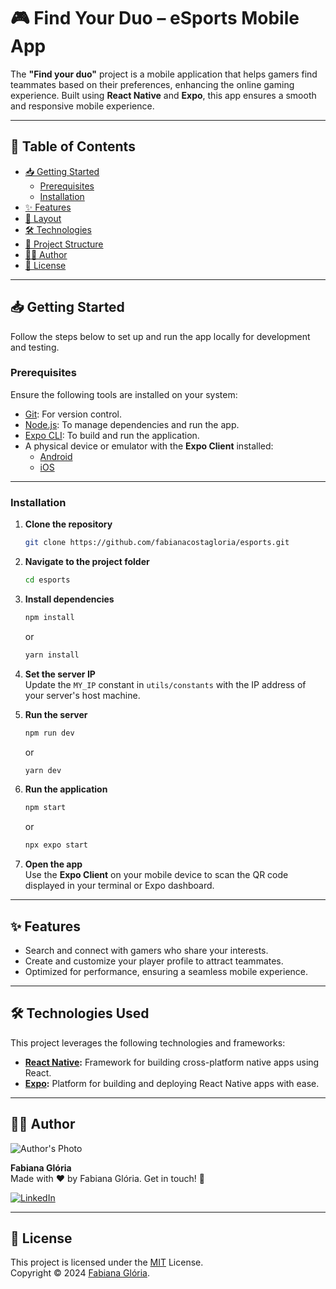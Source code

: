# 🎮 **Find Your Duo** – eSports Mobile App

The **"Find your duo"** project is a mobile application that helps gamers find teammates based on their preferences, enhancing the online gaming experience. Built using **React Native** and **Expo**, this app ensures a smooth and responsive mobile experience.

---

## 📑 **Table of Contents**

- [📥 Getting Started](#-getting-started)
  - [Prerequisites](#prerequisites)
  - [Installation](#installation)
- [✨ Features](#-features)
- [🎨 Layout](#-layout)
- [🛠 Technologies](#-technologies-used)
- [📁 Project Structure](#-project-structure)
- [👩‍💻 Author](#-author)
- [📜 License](#-license)

---

## 📥 **Getting Started**

Follow the steps below to set up and run the app locally for development and testing.

### Prerequisites

Ensure the following tools are installed on your system:

- [Git](https://git-scm.com): For version control.
- [Node.js](https://nodejs.org/en/): To manage dependencies and run the app.
- [Expo CLI](https://expo.dev/): To build and run the application.
- A physical device or emulator with the **Expo Client** installed:
  - [Android](https://play.google.com/store/apps/details?id=host.exp.exponent)
  - [iOS](https://apps.apple.com/br/app/expo-go/id982107779)

---

### **Installation**

1. **Clone the repository**  
   ```bash
   git clone https://github.com/fabianacostagloria/esports.git
   ```

2. **Navigate to the project folder**  
   ```bash
   cd esports
   ```

3. **Install dependencies**  
   ```bash
   npm install
   ```
   or  
   ```bash
   yarn install
   ```

4. **Set the server IP**  
   Update the `MY_IP` constant in `utils/constants` with the IP address of your server's host machine.

5. **Run the server**  
   ```bash
   npm run dev
   ```
   or  
   ```bash
   yarn dev
   ```

6. **Run the application**  
   ```bash
   npm start
   ```
   or  
   ```bash
   npx expo start
   ```

7. **Open the app**  
   Use the **Expo Client** on your mobile device to scan the QR code displayed in your terminal or Expo dashboard.

---

## ✨ **Features**

- Search and connect with gamers who share your interests.
- Create and customize your player profile to attract teammates.
- Optimized for performance, ensuring a seamless mobile experience.

---

## 🛠 **Technologies Used**

This project leverages the following technologies and frameworks:

- **[React Native](https://reactnative.dev/):** Framework for building cross-platform native apps using React.
- **[Expo](https://expo.dev/):** Platform for building and deploying React Native apps with ease.

---

## 👩‍💻 **Author**

![Author's Photo](https://media.licdn.com/dms/image/v2/D4D03AQG9PqC1umLtgw/profile-displayphoto-shrink_400_400/profile-displayphoto-shrink_400_400/0/1731598228354?e=1737590400&v=beta&t=lgASGZ7tcRhYkGw8bFUMSe0JMKAsucTeQCA4RlXto8Y)  

**Fabiana Glória**  
Made with ❤️ by Fabiana Glória. Get in touch! 🚀  

[![LinkedIn](https://img.shields.io/badge/-LinkedIn-29B6D1?logo=linkedin&logoColor=white&style=flat-square)](https://www.linkedin.com/in/fabianagloria)

---

## 📜 License

This project is licensed under the [MIT](./.github/LICENSE.txt) License.  
Copyright © 2024 [Fabiana Glória](https://github.com/fabianacostagloria).